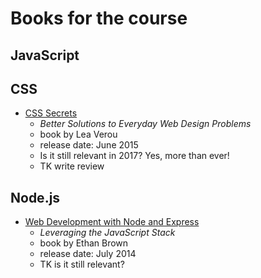 # Books for the course

## JavaScript

## CSS

- [CSS Secrets][verou]
  - _Better Solutions to Everyday Web Design Problems_
  - book by Lea Verou
  - release date: June 2015
  - Is it still relevant in 2017? Yes, more than ever!
  - TK write review

[verou]: http://shop.oreilly.com/product/0636920031123.do

## Node.js

- [Web Development with Node and Express][brown]
  - _Leveraging the JavaScript Stack_
  - book by Ethan Brown
  - release date: July 2014
  - TK is it still relevant?

[brown]: http://shop.oreilly.com/product/0636920032977.do
